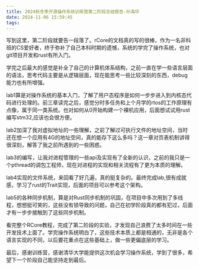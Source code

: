 ```yaml
---
title: 2024秋冬季开源操作系统训练营第二阶段总结报告-孙海华
date: 2024-11-06 15:59:45
tags: 
---
```


写到这里，第二阶段就要告一段落了。rCore的文档真的写的很棒，作为一名非科班的CS爱好者，终于弥补了自己本科时期的遗憾，系统的学完了操作系统，也对git项目开发和rust有所入门。

学完之后最大的感觉是补全了自己的计算机体系结构，之前一直在学一些语言层面的语法，思考代码主要是从逻辑层面，现在能思考一些比较深刻的东西，debug能力也有所增强。

lab1算是对操作系统的基本入门，了解了用户态程序是如何一步步进入到内核态代码进行处理的。前三章读完之后，感觉分时多任务和上个月学的rtos的工作原理有点像，属于同一类系统。也对如何从0开始构建一个裸机应用，后面想试试用rust编写stm32,应该也会很方便。

lab2加深了我对虚拟地址的一些理解，之前了解过可执行文件的地址空间，当时还在想一个应用有4G的地址空间，真的能存下这么多吗？这一章对页表机制讲得很深刻，解答了我之前所遇到的一些困惑。

lab3的编写，让我对进程管理的一些api及实现有了全新的认识，之前的我只是一个pthread的调包工程师，现在对进程的实现和相关流程有了更为本质的理解。

lab4实现的文件系统，来回看了好几遍，真的挺复杂的。最终完成lab,很有成就感，学习了rust的Trait实现，后面的项目可以参考这个架构。

lab5的各种同步机制，算是对Rust同步机制的巩固，在项目中多次用到了多线程，想想挺可笑的，这些没有锁导致的问题，自己在初学阶段真的都有犯过，后面才有一步步接触到了这些同步机制。

看完整个RCore教程，完成了第二阶段的实验，才发现自己浪费了太多时间在一些开发技术上面了。学完操作系统明白了，这些技术本质上都是相通的，无非是各个语言实现的不同，以后要花重点在这些基础上，做一些更偏底层的学习。

最后，感谢训练营，感谢清华大学能提供这次机会学习操作系统，学到了很多，希望下一个阶段自己能坚持走到最后。
